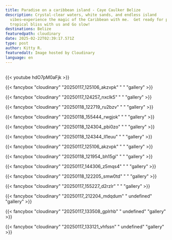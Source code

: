 ```yaml
---
title: Paradise on a caribbean island - Caye Caulker Belize
description: Crystal-clear waters, white sands, and endless island
  vibes—experience the magic of the Caribbean with me.  Get ready for pure
  tropical bliss with us and Go slow!
destinations: Belize
featuredpath: cloudinary
date: 2025-02-22T02:39:17.571Z
type: post
author: Kitty R.
featuredalt: Image hosted by Cloudinary
language: en
---
```

<br>{{< youtube hdO7pM0aFjk >}}</br>

{{< fancybox "cloudinary" "20250117_125106_akzvpk" " " "gallery" >}}

{{< fancybox "cloudinary" "20250117_124257_nxclk5" " " "gallery" >}}

{{< fancybox "cloudinary" "20250118_122719_ru2bzv" "  " "gallery" >}}

{{< fancybox "cloudinary" "20250118_155444_rwgjok" "  " "gallery" >}}

{{< fancybox "cloudinary" "20250118_124304_pbi0zo" " " "gallery" >}}

{{< fancybox "cloudinary" "20250118_124344_ll1euu" "   " "gallery" >}}

{{< fancybox "cloudinary" "20250117_125106_akzvpk" " " "gallery" >}}

{{< fancybox "cloudinary" "20250118_121954_bh15gi" "  " "gallery" >}}

{{< fancybox "cloudinary" "20250117_144306_z5mqs4" "  " "gallery" >}}

{{< fancybox "cloudinary" "20250118_122205_smw0td" "  " "gallery" >}}

{{< fancybox "cloudinary" "20250117_155227_d2rzlr" " " "gallery" >}}

{{< fancybox "cloudinary" "20250117_212204_mdqdum" "  undefined" "gallery" >}}

{{< fancybox "cloudinary" "20250117_133508_gplrhb" "  undefined" "gallery" >}}

{{< fancybox "cloudinary" "20250117_133121_vhfssn" "  undefined" "gallery" >}}